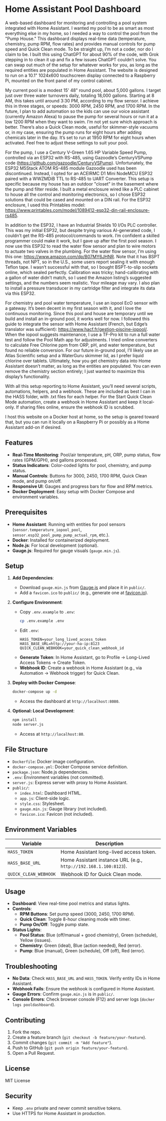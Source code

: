 # Home Assistant Pool Dashboard

A web-based dashboard for monitoring and controlling a pool system integrated with Home Assistant. I wanted my pool to be as smart as most everything else in my home, so I needed a way to control the pool from the "Pump House." This dashboard displays real-time data (temperature, chemistry, pump RPM, flow rates) and provides manual controls for pump speed and Quick Clean mode. To be straight up, I’m not a coder, nor do I claim to be. I built this using ChatGPT for about 90% of the code, with Grok stepping in to clean it up and fix a few issues ChatGPT couldn’t solve. You can swap out much of the setup for whatever works for you, as long as the required entities are populated in Home Assistant. The website is designed to run on a 10.1" 1024x600 touchscreen display connected to a Raspberry Pi, mounted on the front panel of my control cabinet.

My current pool is a modest 15' 48" round pool, about 5,000 gallons. I target just over three water turnovers daily, totaling 18,000 gallons. Starting at 8 AM, this takes until around 3:30 PM, according to my flow sensor. I achieve this in three stages, or speeds: 3000 RPM, 2450 RPM, and 1700 RPM. In the future, I plan to add automation so the kids can use our voice assistant (currently Amazon Alexa) to pause the pump for several hours or run it at a low 1200 RPM when they want to swim. I’m not yet sure which approach is better. There’s also a Quick Clean mode, useful for skimmer-style vacuums or, in my case, ensuring the pump runs for eight hours after adding chemicals later in the day. It’s set to run at 1950 RPM for eight hours when activated. Feel free to adjust these settings to suit your pool.

For the pump, I use a Century V-Green 1.65 HP Variable Speed Pump, controlled via an ESP32 with RS-485, using Gazoodle’s CenturyVSPump code (https://github.com/gazoodle/CenturyVSPump). Unfortunately, the ESP32 M5Stack ATOM RS-485 module Gazoodle used has been discontinued. Instead, I opted for an ACEIRMC D1 Mini NodeMCU ESP32 paired with a WWZMDiB TTL to RS-485 to UART Converter. This setup is specific because my house has an outdoor "closet" in the basement where the pump and filter reside. I built a metal enclosure wired like a PLC cabinet to house all the control and monitoring electronics, so I chose ESP32 solutions that could be cased and mounted on a DIN rail. For the ESP32 enclosure, I used this Printables model: https://www.printables.com/model/1089412-esp32-din-rail-enclosure-rs485.

In addition to the ESP32, I have an Industrial Shields 10 I/Os PLC controller. This was my initial ESP32, but despite trying various AI-generated code, I couldn’t get the RS-485 protocol/commands to work. I’m confident a skilled programmer could make it work, but I gave up after the first pool season. I now use this ESP32 to read the water flow sensor and plan to wire motors to actuate two valves in the plumbing. For the water flow sensor, I’m using this one: https://www.amazon.com/dp/B07MY6JHNR. Note that it has BSPT threads, not NPT, so in the U.S., some users report sealing it with enough Teflon tape. I wasn’t successful with that, so I bought BSPT-to-slip sockets online, which sealed perfectly. Calibration was tricky; hand-calibrating with a gallon of water didn’t match, so I used the Amazon listing’s suggested settings, and the numbers seem realistic. Your mileage may vary. I also plan to install a pressure transducer in my cartridge filter and integrate its data via this ESP32.

For chemistry and pool water temperature, I use an iopool EcO sensor with a gateway. It’s been decent in my first season with it, and I love the continuous monitoring. Since this pool and house are temporary until we build and install an in-ground pool, it works well for now. I followed this guide to integrate the sensor with Home Assistant (French, but Edge’s translator was sufficient): https://www.hacf.fr/gestion-piscine-iopool/. When the iopool suggests maintenance, I use a TF-Pro kit to run a full water test and follow the Pool Math app for adjustments. I tried online converters to calculate Free Chlorine ppm from ORP, pH, and water temperature, but found no reliable conversion. For our future in-ground pool, I’ll likely use an Atlas Scientific setup and a WaterGuru skimmer lid, as I prefer liquid chlorine over tablets. Ultimately, how you get chemistry data into Home Assistant doesn’t matter, as long as the entities are populated. You can even remove the chemistry section entirely; I just wanted to maximize this display’s functionality.

With all this setup reporting to Home Assistant, you’ll need several scripts, automations, helpers, and a webhook. These are included as best I can in the HASS folder, with .txt files for each helper. For the Start Quick Clean Mode automation, create a webhook in Home Assistant and keep it local-only. If sharing files online, ensure the webhook ID is scrubbed.

I host this website on a Docker host at home, so the setup is geared toward that, but you can run it locally on a Raspberry Pi or possibly as a Home Assistant add-on if desired.

## Features
- **Real-Time Monitoring**: Pool/air temperature, pH, ORP, pump status, flow rates (GPM/GPH), and gallons processed.
- **Status Indicators**: Color-coded lights for pool, chemistry, and pump status.
- **Manual Controls**: Buttons for 3000, 2450, 1700 RPM, Quick Clean mode, and pump on/off.
- **Responsive UI**: Gauges and progress bars for flow and RPM metrics.
- **Docker Deployment**: Easy setup with Docker Compose and environment variables.

## Prerequisites
- **Home Assistant**: Running with entities for pool sensors (`sensor.temperature_iopool_pool`, `sensor.esp32_pool_pump_pump_actual_rpm`, etc.).
- **Docker**: Installed for containerized deployment.
- **Node.js**: For local development (optional).
- **Gauge.js**: Required for gauge visuals (`gauge.min.js`).

## Setup

1. **Add Dependencies**:
   - Download `gauge.min.js` from [Gauge.js](http://github.com/bernii/gauge.js/) and place it in `public/`.
   - Add a `favicon.ico` to `public/` (e.g., generate one at [favicon.io](https://favicon.io/)).

2. **Configure Environment**:
   - Copy `.env.example` to `.env`:
     ```bash
     cp .env.example .env
     ```
   - Edit `.env`:
     ```
     HASS_TOKEN=your_long_lived_access_token
     HASS_BASE_URL=http://your-ha-ip:8123
     QUICK_CLEAN_WEBHOOK=your_quick_clean_webhook_id
     ```
   - **Generate Token**: In Home Assistant, go to Profile → Long-Lived Access Tokens → Create Token.
   - **Webhook ID**: Create a webhook in Home Assistant (e.g., via Automation → Webhook trigger) for Quick Clean.

3. **Deploy with Docker Compose**:
   ```bash
   docker-compose up -d
   ```
   - Access the dashboard at `http://localhost:8080`.

4. **Optional: Local Development**:
   ```bash
   npm install
   node server.js
   ```
   - Access at `http://localhost:80`.

## File Structure
- `Dockerfile`: Docker image configuration.
- `docker-compose.yml`: Docker Compose service definition.
- `package.json`: Node.js dependencies.
- `.env`: Environment variables (not committed).
- `server.js`: Express server with proxy to Home Assistant.
- `public/`:
  - `index.html`: Dashboard HTML.
  - `app.js`: Client-side logic.
  - `style.css`: Stylesheet.
  - `gauge.min.js`: Gauge library (not included).
  - `favicon.ico`: Favicon (not included).

## Environment Variables
| Variable           | Description                                    |
|--------------------|-----------------------------------------------|
| `HASS_TOKEN`       | Home Assistant long-lived access token.       |
| `HASS_BASE_URL`    | Home Assistant instance URL (e.g., `http://192.168.1.100:8123`). |
| `QUICK_CLEAN_WEBHOOK` | Webhook ID for Quick Clean mode.            |

## Usage
- **Dashboard**: View real-time pool metrics and status lights.
- **Controls**:
  - **RPM Buttons**: Set pump speed (3000, 2450, 1700 RPM).
  - **Quick Clean**: Toggle 8-hour cleaning mode with timer.
  - **Pump On/Off**: Toggle pump state.
- **Status Lights**:
  - **Pool Status**: Blue (off/manual + good chemistry), Green (schedule), Yellow (issues).
  - **Chemistry**: Green (ideal), Blue (action needed), Red (error).
  - **Pump**: Blue (manual), Green (schedule), Off (off), Red (error).

## Troubleshooting
- **No Data**: Check `HASS_BASE_URL` and `HASS_TOKEN`. Verify entity IDs in Home Assistant.
- **Webhook Fails**: Ensure the webhook is configured in Home Assistant.
- **Gauge Errors**: Confirm `gauge.min.js` is in `public/`.
- **Console Errors**: Check browser console (F12) and server logs (`docker logs pooldashboard`).

## Contributing
1. Fork the repo.
2. Create a feature branch (`git checkout -b feature/your-feature`).
3. Commit changes (`git commit -m "Add feature"`).
4. Push to GitHub (`git push origin feature/your-feature`).
5. Open a Pull Request.

## License
MIT License

## Security
- Keep `.env` private and never commit sensitive tokens.
- Use HTTPS for Home Assistant in production.